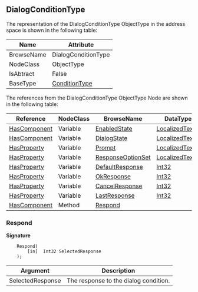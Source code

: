 <!-- objecttype -->
## DialogConditionType

The representation of the DialogConditionType ObjectType in the address space is shown in the following table:  

|Name|Attribute|
|---|---|
|BrowseName|DialogConditionType|
|NodeClass|ObjectType|
|IsAbtract|False|
|BaseType|[ConditionType](../../../Part9/ObjectTypes/ConditionType/readme.md)|

The references from the DialogConditionType ObjectType Node are shown in the following table:  

|Reference|NodeClass|BrowseName|DataType|TypeDefinition|ModellingRule|
|---|---|---|---|---|---|
|[HasComponent](../../../Part3/ReferenceTypes/HasComponent/readme.md)|Variable|[EnabledState](#EnabledState)|[LocalizedText](../../../Part3/DataTypes/LocalizedText/readme.md)|[TwoStateVariableType](../../Part9/VariableTypes/TwoStateVariableType/readme.md)|[Mandatory](../../Objects/Mandatory/readme.md)|
|[HasComponent](../../../Part3/ReferenceTypes/HasComponent/readme.md)|Variable|[DialogState](#DialogState)|[LocalizedText](../../../Part3/DataTypes/LocalizedText/readme.md)|[TwoStateVariableType](../../Part9/VariableTypes/TwoStateVariableType/readme.md)|[Mandatory](../../Objects/Mandatory/readme.md)|
|[HasProperty](../../../Part3/ReferenceTypes/HasProperty/readme.md)|Variable|[Prompt](#Prompt)|[LocalizedText](../../../Part3/DataTypes/LocalizedText/readme.md)|[PropertyType](../../Part5/VariableTypes/PropertyType/readme.md)|[Mandatory](../../Objects/Mandatory/readme.md)|
|[HasProperty](../../../Part3/ReferenceTypes/HasProperty/readme.md)|Variable|[ResponseOptionSet](#ResponseOptionSet)|[LocalizedText](../../../Part3/DataTypes/LocalizedText/readme.md)[]|[PropertyType](../../Part5/VariableTypes/PropertyType/readme.md)|[Mandatory](../../Objects/Mandatory/readme.md)|
|[HasProperty](../../../Part3/ReferenceTypes/HasProperty/readme.md)|Variable|[DefaultResponse](#DefaultResponse)|[Int32](../../../Part3/DataTypes/Int32/readme.md)|[PropertyType](../../Part5/VariableTypes/PropertyType/readme.md)|[Mandatory](../../Objects/Mandatory/readme.md)|
|[HasProperty](../../../Part3/ReferenceTypes/HasProperty/readme.md)|Variable|[OkResponse](#OkResponse)|[Int32](../../../Part3/DataTypes/Int32/readme.md)|[PropertyType](../../Part5/VariableTypes/PropertyType/readme.md)|[Mandatory](../../Objects/Mandatory/readme.md)|
|[HasProperty](../../../Part3/ReferenceTypes/HasProperty/readme.md)|Variable|[CancelResponse](#CancelResponse)|[Int32](../../../Part3/DataTypes/Int32/readme.md)|[PropertyType](../../Part5/VariableTypes/PropertyType/readme.md)|[Mandatory](../../Objects/Mandatory/readme.md)|
|[HasProperty](../../../Part3/ReferenceTypes/HasProperty/readme.md)|Variable|[LastResponse](#LastResponse)|[Int32](../../../Part3/DataTypes/Int32/readme.md)|[PropertyType](../../Part5/VariableTypes/PropertyType/readme.md)|[Mandatory](../../Objects/Mandatory/readme.md)|
|[HasComponent](../../../Part3/ReferenceTypes/HasComponent/readme.md)|Method|[Respond](#Respond)|||[Mandatory](../../Objects/Mandatory/readme.md)|

### <a name="Respond"></a>Respond

**Signature**
```
    Respond(
        [in]  Int32 SelectedResponse
    );
```

|Argument|Description|
|---|---|
|SelectedResponse|The response to the dialog condition.|


